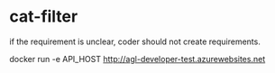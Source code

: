 # cat-filter

if the requirement is unclear, coder should not create requirements.


docker run -e API_HOST http://agl-developer-test.azurewebsites.net